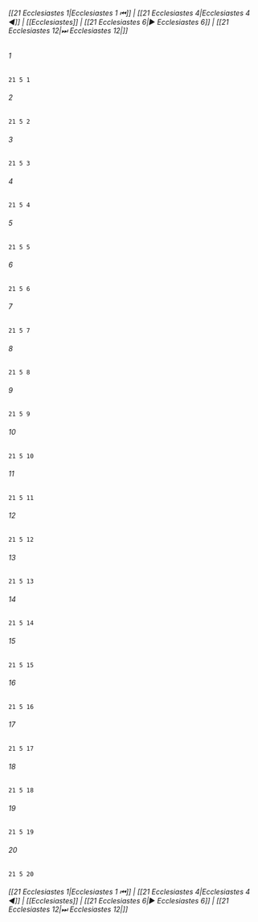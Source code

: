 
###### [[21 Ecclesiastes 1|Ecclesiastes 1 ⏮]] | [[21 Ecclesiastes 4|Ecclesiastes 4 ◀]] | [[Ecclesiastes]] | [[21 Ecclesiastes 6|▶ Ecclesiastes 6]] | [[21 Ecclesiastes 12|⏭ Ecclesiastes 12|]]

###### 1
``` verse
21 5 1 
```
###### 2
``` verse
21 5 2 
```
###### 3
``` verse
21 5 3 
```
###### 4
``` verse
21 5 4 
```
###### 5
``` verse
21 5 5 
```
###### 6
``` verse
21 5 6 
```
###### 7
``` verse
21 5 7 
```
###### 8
``` verse
21 5 8 
```
###### 9
``` verse
21 5 9 
```
###### 10
``` verse
21 5 10 
```
###### 11
``` verse
21 5 11 
```
###### 12
``` verse
21 5 12 
```
###### 13
``` verse
21 5 13 
```
###### 14
``` verse
21 5 14 
```
###### 15
``` verse
21 5 15 
```
###### 16
``` verse
21 5 16 
```
###### 17
``` verse
21 5 17 
```
###### 18
``` verse
21 5 18 
```
###### 19
``` verse
21 5 19 
```
###### 20
``` verse
21 5 20 
```

###### [[21 Ecclesiastes 1|Ecclesiastes 1 ⏮]] | [[21 Ecclesiastes 4|Ecclesiastes 4 ◀]] | [[Ecclesiastes]] | [[21 Ecclesiastes 6|▶ Ecclesiastes 6]] | [[21 Ecclesiastes 12|⏭ Ecclesiastes 12|]]

